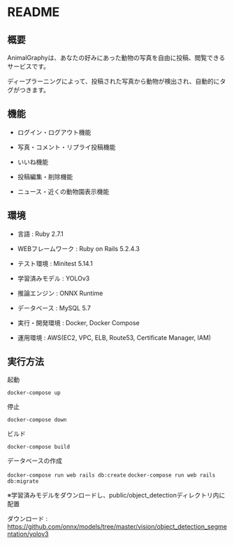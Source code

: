 # README

## 概要

AnimalGraphyは、あなたの好みにあった動物の写真を自由に投稿、閲覧できるサービスです。

ディープラーニングによって、投稿された写真から動物が検出され、自動的にタグがつきます。

## 機能

* ログイン・ログアウト機能

* 写真・コメント・リプライ投稿機能

* いいね機能

* 投稿編集・削除機能

* ニュース・近くの動物園表示機能

## 環境

* 言語 : Ruby 2.7.1

* WEBフレームワーク : Ruby on Rails 5.2.4.3

* テスト環境 : Minitest 5.14.1

* 学習済みモデル : YOLOv3

* 推論エンジン : ONNX Runtime

* データベース : MySQL 5.7

* 実行・開発環境 : Docker, Docker Compose

* 運用環境 : AWS(EC2, VPC, ELB, Route53, Certificate Manager, IAM)

## 実行方法

起動

`docker-compose up`

停止

`docker-compose down`

ビルド

`docker-compose build`

データベースの作成

`docker-compose run web rails db:create`
`docker-compose run web rails db:migrate`

※学習済みモデルをダウンロードし、public/object_detectionディレクトリ内に配置

ダウンロード : https://github.com/onnx/models/tree/master/vision/object_detection_segmentation/yolov3
